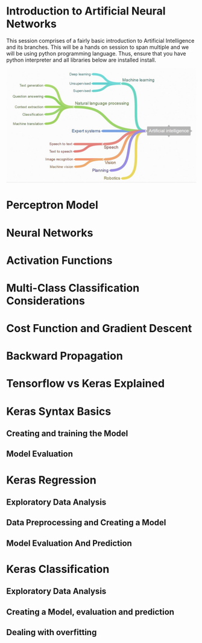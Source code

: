 # Introduction to Artificial Neural Networks

  This session comprises of a fairly basic introduction to Artificial Intelligence
  and its branches. This will be a hands on session to span multiple and we will be
  using python programming language. Thus, ensure that you have python interpreter
  and all libraries below are installed install.

![recipe](../img/1.jpg)

# Perceptron Model

# Neural Networks

# Activation Functions

# Multi-Class Classification Considerations

# Cost Function and Gradient Descent

# Backward Propagation

# Tensorflow vs Keras Explained

# Keras Syntax Basics
## Creating and training the Model
## Model Evaluation

# Keras Regression
## Exploratory Data Analysis
## Data Preprocessing and Creating a Model
## Model Evaluation And Prediction


# Keras Classification
## Exploratory Data Analysis
## Creating a Model, evaluation and prediction
## Dealing with overfitting
